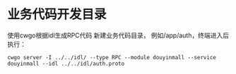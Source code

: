 # 业务代码开发目录


使用cwgo根据idl生成RPC代码
新建业务代码目录，
例如/app/auth，终端进入后执行：
```
cwgo server -I ../../idl/ --type RPC --module douyinmall --service douyinmall --idl ../../idl/auth.proto
```


